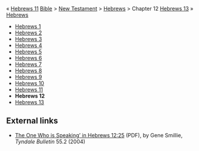 «
[Hebrews 11](index.php?title=Hebrews_11&action=edit&redlink=1 "Hebrews 11 (page does not exist)")
[Bible](Bible "Bible") \>
[New Testament](New_Testament "New Testament") \>
[Hebrews](Hebrews "Hebrews") \> Chapter 12
[Hebrews 13](Hebrews_13 "Hebrews 13") »
[Hebrews](Hebrews "Hebrews")
-   [Hebrews 1](index.php?title=Hebrews_1&action=edit&redlink=1 "Hebrews 1 (page does not exist)")
-   [Hebrews 2](index.php?title=Hebrews_2&action=edit&redlink=1 "Hebrews 2 (page does not exist)")
-   [Hebrews 3](index.php?title=Hebrews_3&action=edit&redlink=1 "Hebrews 3 (page does not exist)")
-   [Hebrews 4](index.php?title=Hebrews_4&action=edit&redlink=1 "Hebrews 4 (page does not exist)")
-   [Hebrews 5](index.php?title=Hebrews_5&action=edit&redlink=1 "Hebrews 5 (page does not exist)")
-   [Hebrews 6](Hebrews_6 "Hebrews 6")
-   [Hebrews 7](index.php?title=Hebrews_7&action=edit&redlink=1 "Hebrews 7 (page does not exist)")
-   [Hebrews 8](index.php?title=Hebrews_8&action=edit&redlink=1 "Hebrews 8 (page does not exist)")
-   [Hebrews 9](index.php?title=Hebrews_9&action=edit&redlink=1 "Hebrews 9 (page does not exist)")
-   [Hebrews 10](Hebrews_10 "Hebrews 10")
-   [Hebrews 11](index.php?title=Hebrews_11&action=edit&redlink=1 "Hebrews 11 (page does not exist)")
-   **Hebrews 12**
-   [Hebrews 13](Hebrews_13 "Hebrews 13")

## External links

-   [The One Who is Speaking’ in Hebrews 12:25](http://tyndalehouse.com/tynbul/library/TynBull_2004_55_2_07_Smillie_Heb12_25Speaker.pdf)
    (PDF), by Gene Smillie, *Tyndale Bulletin* 55.2 (2004)




